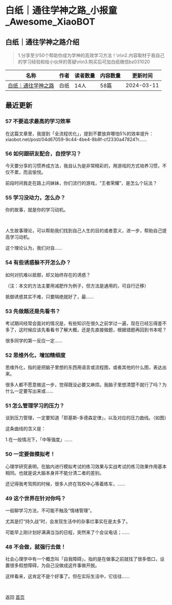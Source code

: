 # 白纸｜通往学神之路_小报童_Awesome_XiaoBOT

## 白纸｜通往学神之路介绍
> 1.分享至少50个帮助你成为学神的高效学习方法！\n\n2.内容取材于我自己的学习经验和给小伙伴的答疑\n\n3.购买后可加白纸微信bz031020  
  


|名称|作者|读者数量|内容数量|更新时间|
|---|---|---|---|---|
|[白纸｜通往学神之路](https://xiaobot.net/p/baizhi0320?refer=0b133df9-27dc-423b-8101-639049001c13)|白纸|14人|58篇|2024-03-11|

## 最近更新
### 57 不要追求最高的学习效率

在这篇文章里，我提到「全流程优化」，提到不要放弃哪怕5%的效率提升：xiaobot.net/post/04d67059-9c44-4be4-8b8f-cf2330a47824?r......

### 56 如何跟研友配合，自控学习？

今天要分享的习惯养成方法，我自认为是非常精彩的，用游戏的方式培养习惯，不仅不累，而且愉悦。

前段时间我走在路上问妹妹，你们流行的游戏，“王者荣耀”，是怎么个玩法？

### 55 学习没动力，怎么办？

你的故事，就是你的学习动机。

​

​人生故事理论，可以帮助我们找到自己人生的目的或者意义，进一步，帮助自己提高学习动机。

这个理论认为，我们对自......

### 54 有些诱惑躲不开怎么办？

如何对抗难以抵御，却又始终存在的诱惑？

（注：本文的方法主要用减肥作为例子，但方法是通用的，可自行迁移）

抵御诱惑其实不难，只要隔绝就好了，最......

### 53 先做题还是先看书？

考试期间经常会面对的情况是，有些知识在很久之前学过一遍，现在已经忘得差不多了，这时候应该先看看书了解大概，还是先直接做题，根据错题再回到书本呢？

很多同学的第一反应一定......

### 52 思维外化，增加精细度

思维外化，指的是把脑子里想的东西用语言或流程图，或者其他的什么图，表达出来。

很多人都不愿意做这一步，觉得既没必要又麻烦。我脑子里想清楚不就行了吗？为什么一定要写出来或......

### 51 怎么管理学习的压力？

谈到压力管理，一定要知道「耶基斯-多德森定律」，以及对应的压力曲线。（如图）

这条曲线的含义是：

1.在一般情况下，「中等强度」......

### 50 一定要做模拟考！

心理学研究表明，在脑内进行模拟考试的练习效果与实战考试的练习效果作用基本相同。也就是说大脑本身并不能分清二者的差别。

还记得我考驾照的时候，很多人挤在驾校中心等着练车，......

### 49 这个世界在针对你吗？

一般聊学习方法，不可能不触及“情绪管理”。

尤其是打“持久战”时，会发现生活中的杂事烂事实在是太多了。

可能早上刚计划好满满当当的日程，突然来了个会议电话；......

### 48 不会做，就强行去做！

社会心理学中有一个概念叫「自我障碍」，指的是在做事之前就找了很多借口，设置很多假想障碍，为自己没做成这件事做开脱。

这样看来，这肯定不是个好事了。但在实际生活中，它往往......


<a href="https://github.com/Reno9527/awesome-xiaobot" style="color: white; text-decoration: none;">awesome-xiaobot</a>

返回 [首页](../README.md)
